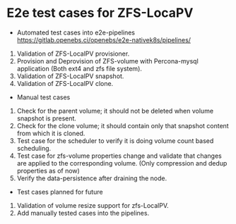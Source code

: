 # E2e test cases for ZFS-LocaPV

* Automated test cases into e2e-pipelines
https://gitlab.openebs.ci/openebs/e2e-nativek8s/pipelines/

1. Validation of ZFS-LocalPV provisioner.
2. Provision and Deprovision of ZFS-volume with Percona-mysql application (Both ext4 and zfs file system).
3. Validation of ZFS-LocalPV snapshot.
4. Validation of ZFS-LocalPV clone.

* Manual test cases

1. Check for the parent volume; it should not be deleted when volume snapshot is present.
2. Check for the clone volume; it should contain only that snapshot content from which it is cloned.
3. Test case for the scheduler to verify it is doing volume count based scheduling.
4. Test case for zfs-volume properties change and validate that changes are applied to the corresponding volume. (Only compression and dedup properties as of now)
5. Verify the data-persistence after draining the node.

* Test cases planned for future

1. Validation of volume resize support for zfs-LocalPV.
2. Add manually tested cases into the pipelines.